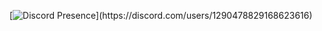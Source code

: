 [![Discord Presence](https://lanyard.cnrad.dev/api/1290478829168623616?theme=dark&bg=111110&animated=true&hideDiscrim=true&borderRadius=30px&idleMessage=Coding%20C#%20or%20Python...)](https://discord.com/users/1290478829168623616)
